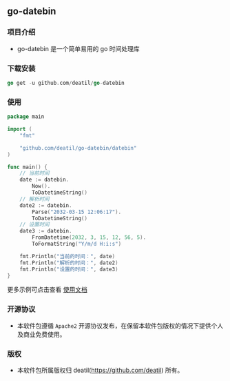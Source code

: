 ## go-datebin


### 项目介绍

*  go-datebin 是一个简单易用的 go 时间处理库


### 下载安装

~~~go
go get -u github.com/deatil/go-datebin
~~~


### 使用

~~~go
package main

import (
    "fmt"

    "github.com/deatil/go-datebin/datebin"
)

func main() {
    // 当前时间
    date := datebin.
        Now().
        ToDatetimeString()
    // 解析时间
    date2 := datebin.
        Parse("2032-03-15 12:06:17").
        ToDatetimeString()
    // 设置时间
    date3 := datebin.
        FromDatetime(2032, 3, 15, 12, 56, 5).
        ToFormatString("Y/m/d H:i:s")

    fmt.Println("当前的时间：", date)
    fmt.Println("解析的时间：", date2)
    fmt.Println("设置的时间：", date3)
}

~~~

更多示例可点击查看 [使用文档](example.md)


### 开源协议

*  本软件包遵循 `Apache2` 开源协议发布，在保留本软件包版权的情况下提供个人及商业免费使用。


### 版权

*  本软件包所属版权归 deatil(https://github.com/deatil) 所有。

